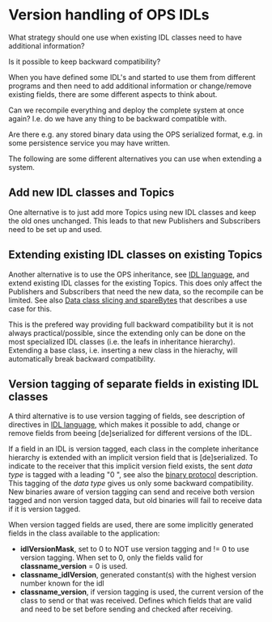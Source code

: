 # Version handling of OPS IDLs #

What strategy should one use when existing IDL classes need to have additional information?

Is it possible to keep backward compatibility?

When you have defined some IDL's and started to use them from different programs and then need to add additional information or change/remove existing fields, there are some different aspects to think about.

Can we recompile everything and deploy the complete system at once again? I.e. do we have any thing to be backward compatible with.

Are there e.g. any stored binary data using the OPS serialized format, e.g. in some persistence service you may have written.

The following are some different alternatives you can use when extending a system.

## Add new IDL classes and Topics ##

One alternative is to just add more Topics using new IDL classes and keep the old ones unchanged.
This leads to that new Publishers and Subscribers need to be set up and used.


## Extending existing IDL classes on existing Topics ##

Another alternative is to use the OPS inheritance, see [IDL language](IDLLanguage.md), and extend existing IDL classes for the existing Topics. This does only affect the Publishers and Subscribers that need the new data, so the recompile can be limited. See also [Data class slicing and spareBytes](DataSlicing.md) that describes a use case for this.

This is the prefered way providing full backward compatibility but it is not always practical/possible, since the extending only can be done on the most specialized IDL classes (i.e. the leafs in inheritance hierarchy). Extending a base class, i.e. inserting a new class in the hierachy, will automatically break backward compatibility.


## Version tagging of separate fields in existing IDL classes ##

A third alternative is to use version tagging of fields, see description of directives in [IDL language](IDLLanguage.md#compile-directives), which makes it possible to add, change or remove fields from beeing [de]serialized for different versions of the IDL.

If a field in an IDL is version tagged, each class in the complete inheritance hierarchy is extended with an implicit version field that is [de]serialized. To indicate to the receiver that this implicit version field exists, the sent *data type* is tagged with a leading "0 ", see also the [binary protocol](Protocol.md) description. This tagging of the *data type* gives us only some backward compatibility. New binaries aware of version tagging can send and receive both version tagged and non version tagged data, but old binaries will fail to receive data if it is version tagged.

When version tagged fields are used, there are some implicitly generated fields in the class available to the application:
* **idlVersionMask**, set to 0 to NOT use version tagging and != 0 to use version tagging. When set to 0, only the fields valid for **classname_version** = 0 is used.
* **classname_idlVersion**, generated constant(s) with the highest version number known for the idl
* **classname_version**, if version tagging is used, the current version of the class to send or that was received. Defines which fields that are valid and need to be set before sending and checked after receiving.
